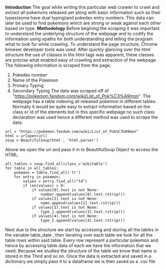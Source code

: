 **Introduction**
The goal while writing this particular web crawler to crawl and extract all pokemons released yet along with basic information such as their types(some have dual typing)and pokedex entry numbers.
This data can later be used to find pokemons which are strong or weak against each other based on type.
**Methodology**
Before begining the scraping it was important to understand the underlying structure of the webpage and to codify the information using xpaths for both understanding and telling the program what to look for while crawling. To understand the page structure, Chrome browser developer tools was used. After quickly glancing over the html structure the use of classes in the html tags was apparent, these classes are precise what enabled easy of crawling and extraction of the webpage. The following information is scraped from the page:
1. Pokedex number
2. Name of the Pokemon
3. Primary Typing
4. Secondary Typing
The data was scraped off of "https://pokemon.fandom.com/wiki/List_of_Pok%C3%A9mon". The webpage has a table indexing all released pokemon in different tables.
Normally it would be quite easy to extract information based on the class or id of the elements but in this specific webpage no such class declaration was used hence a different method was used to scrape the data.
```
url = "https://pokemon.fandom.com/wiki/List_of_Pok%C3%A9mon"
html = urlopen(url)
soup = BeautifulSoup(html , 'html.parser')
```

Above we open the url and pass it in to BeautifulSoup Object to access the HTML.
```
all_tables = soup.find_all(class_='wikitable')
for table in all_tables:
    pokemon = table.find_all('tr')
    for entry in pokemon:
        values = entry.find_all("td")
        if len(values) > 0:
            if values[0].text is not None:
                number.append(values[0].text.rstrip())
            if values[2].text is not None:
                name.append(values[2].text.rstrip())
            if values[3].text is not None:
                type_1.append(values[3].text.rstrip())
            if values[4].text is not None:
                type_2.append(values[4].text.rstrip())
```
Next due to the structure we start by accessing and storing all the tables in the variable table_date ,
then iterating over each table we look for all the table rows <tr> within said table.
Every row represent a particular pokemon and hence by accessing table data <td> of each <tr> we have the information that we need.
Because we studied the structure of the table we know that name is stored in the Third <td> and so on.
Once the data is extracted and saved in a dictionary we simply pass it to a dataframe we is then saved as a .csv file
